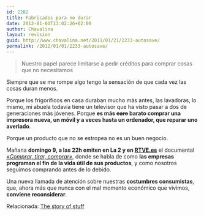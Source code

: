 ```yaml
---
id: 2282
title: Fabricados para no durar
date: 2012-01-01T13:02:26+02:00
author: Chavalina
layout: revision
guid: http://www.chavalina.net/2011/01/21/2233-autosave/
permalink: /2012/01/01/2233-autosave/
---
```

> Nuestro papel parece limitarse a pedir créditos para comprar cosas que no necesitamos

Siempre que se me rompe algo tengo la sensación de que cada vez las cosas duran menos.

Porque los frigoríficos en casa duraban mucho más antes, las lavadoras, lo mismo, mi abuela todavía tiene un televisor que ha visto pasar a dos de generaciones más jóvenes. Porque **es más <span style="text-decoration: line-through;">caro</span> barato comprar una impresora nueva, un móvil y a veces hasta un ordenador, que reparar uno averiado**.

Porque un producto que no se estropea no es un buen negocio.

Mañana **domingo 9, a las 22h emiten en La 2 y en <a href="http://www.rtve.es/television/documentales/comprar-tirar-comprar/directo/" target="_blank">RTVE.es</a>** el documental <a href="http://www.rtve.es/television/documentales/comprar-tirar-comprar/" target="_blank"><em>«Comprar, tirar, comprar»</em></a>, donde se habla de como **las empresas programan el fin de la vida útil de sus productos**, y como nosotros seguimos comprando antes de lo debido.

<p style="text-align: center;">
</p>

Una nueva llamada de atención sobre nuestras **costumbres consumistas**, que, ahora más que nunca con el mal momento económico que vivimos, **conviene reconsiderar**.

Relacionada: [The story of stuff](http://www.chavalina.net/2009/01/07/algo-tiene-que-cambiar/)